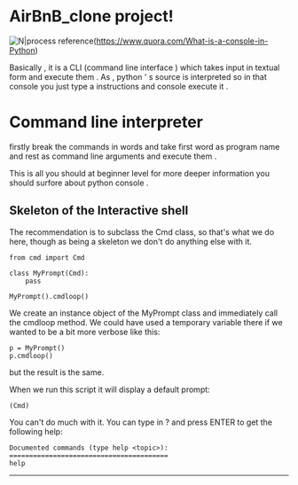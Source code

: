  # AirBnB_clone project!

![N|process](https://knowyourmeme.com/photos/796424-airbnb)
reference(https://www.quora.com/What-is-a-console-in-Python)


Basically , it is a CLI (command line interface ) which takes input in textual form and execute them . As , python ' s source is interpreted so in that console you just type a instructions and console execute it .

# Command line interpreter

firstly break the commands in words and take first word as program name and rest as command line arguments and execute them .

This is all you should at beginner level for more deeper information you should surfore about python console .


## Skeleton of the Interactive shell
The recommendation is to subclass the Cmd class, so that's what we do here, though as being a skeleton we don't do anything else with it.

    from cmd import Cmd
 
    class MyPrompt(Cmd):
        pass
 
    MyPrompt().cmdloop()

We create an instance object of the MyPrompt class and immediately call the cmdloop method. We could have used a temporary variable there if we wanted to be a bit more verbose like this:

    p = MyPrompt()
    p.cmdloop()
but the result is the same.

When we run this script it will display a default prompt:

    (Cmd)
    
You can't do much with it. You can type in ? and press ENTER to get the following help:

    Documented commands (type help <topic>):
    ========================================
    help

-----

